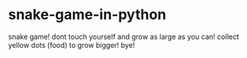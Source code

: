 # snake-game-in-python
snake game!      dont touch yourself and grow as large as you can!    collect yellow dots (food)  to grow bigger! bye!
